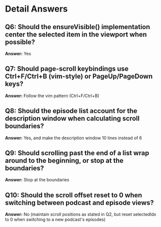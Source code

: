 # Detail Answers

## Q6: Should the ensureVisible() implementation center the selected item in the viewport when possible?
**Answer:** Yes

## Q7: Should page-scroll keybindings use Ctrl+F/Ctrl+B (vim-style) or PageUp/PageDown keys?
**Answer:** Follow the vim pattern (Ctrl+F/Ctrl+B)

## Q8: Should the episode list account for the description window when calculating scroll boundaries?
**Answer:** Yes, and make the description window 10 lines instead of 6

## Q9: Should scrolling past the end of a list wrap around to the beginning, or stop at the boundaries?
**Answer:** Stop at the boundaries

## Q10: Should the scroll offset reset to 0 when switching between podcast and episode views?
**Answer:** No (maintain scroll positions as stated in Q2, but reset selectedIdx to 0 when switching to a new podcast's episodes)